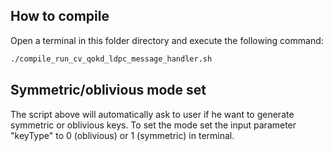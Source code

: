 ## How to compile

Open a terminal in this folder directory and execute the following command:


```bash
./compile_run_cv_qokd_ldpc_message_handler.sh
```

## Symmetric/oblivious mode set

The script above will automatically ask to user if he want to generate symmetric or oblivious keys.
To set the mode set the input parameter "keyType" to 0 (oblivious) or 1 (symmetric) in terminal.
